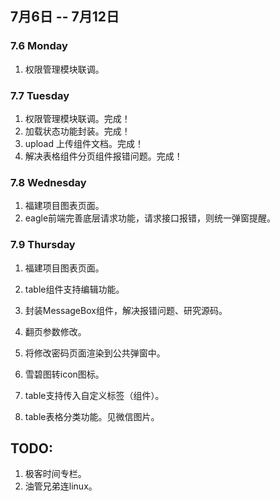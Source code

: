 ## 7月6日 -- 7月12日

### 7.6 Monday
1. 权限管理模块联调。

### 7.7 Tuesday
1. 权限管理模块联调。完成！
2. 加载状态功能封装。完成！
3. upload 上传组件文档。完成！
4. 解决表格组件分页组件报错问题。完成！

### 7.8 Wednesday
1. 福建项目图表页面。
2. eagle前端完善底层请求功能，请求接口报错，则统一弹窗提醒。

### 7.9 Thursday
1. 福建项目图表页面。
2. table组件支持编辑功能。

1. 封装MessageBox组件，解决报错问题、研究源码。
1. 翻页参数修改。
1. 将修改密码页面渲染到公共弹窗中。
1. 雪碧图转icon图标。
1. table支持传入自定义标签（组件）。
1. table表格分类功能。见微信图片。

## TODO:
1. 极客时间专栏。
2. 油管兄弟连linux。
